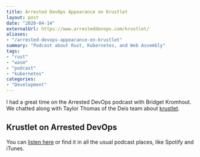 ```yaml
---
title: Arrested DevOps Appearance on Krustlet
layout: post
date: "2020-04-14"
externalUrl: https://www.arresteddevops.com/krustlet/
aliases:
- "/arrested-devops-appearance-on-krustlet"
summary: "Podcast about Rust, Kubernetes, and Web Assembly"
tags:
- "rust"
- "wasm"
- "podcast"
- "kubernetes"
categories:
- "Development"
---
```



I had a great time on the Arrested DevOps podcast with Bridget Kromhout.
We chatted along with Taylor Thomas of the Deis team about [krustlet](https://github.com/deislabs/krustlet).

<!--more-->


## Krustlet on Arrested DevOps

You can [listen here](https://www.arresteddevops.com/krustlet/) or find it in all the usual podcast places, like Spotify and iTunes.
